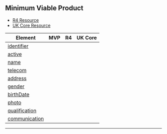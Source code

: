 ## Minimum Viable Product

- [R4 Resource](https://www.hl7.org/fhir/practitioner.html)
- [UK Core Resource](https://simplifier.net/ukcore-v2/ukcorepractitioner)

<table data-responsive>
    <thead>
        <tr>
            <th>Element</th>
            <th data-no-sort>MVP</th>
            <th data-no-sort>R4</th>
            <th data-no-sort>UK Core</th>
        </tr>
    </thead>
    <tbody>
        <!-- identifier -->
        <tr>
            <td>
                <a href="#Elementidentifier7">identifier</a>
            </td>
            <td>
                <span class="mro-circle mandatory" title="Mandatory"></span>
            </td>
            <td>
                <i class="fas fa-check text-success"></i>
            </td>
            <td>
                <i class="fas fa-check text-success"</i>
            </td>
        </tr>
        <!-- active -->
        <tr>
            <td>
                <a href="#Elementactive2">active</a>
            </td>
            <td>
                <span class="mro-circle optional" title="Optional"></span>
            </td>
            <td>
                <i class="fas fa-check text-success"></i>
            </td>
            <td>
                <i class="fas fa-check text-success"</i>
            </td>
        </tr>
        <!-- name -->
        <tr>
            <td>
                <a href="#Elementname2">name</a>
            </td>
            <td>
                <span class="mro-circle mandatory" title="Mandatory"></span>
            </td>
            <td>
                <i class="fas fa-check text-success"></i>
            </td>
            <td>
                <i class="fas fa-check text-success"</i>
            </td>
        </tr>
        <!-- telecom -->
        <tr>
            <td>
                <a href="#Elementtelecom2">telecom</a>
            </td>
            <td>
                <span class="mro-circle optional" title="Optional"></span>
            </td>
            <td>
                <i class="fas fa-check text-success"></i>
            </td>
            <td>
                <i class="fas fa-check text-success"</i>
            </td>
        </tr>
        <!-- address -->
        <tr>
            <td>
                <a href="#Elementaddress2">address</a>
            </td>
            <td>
                <span class="mro-circle optional" title="Optional"></span>
            </td>
            <td>
                <i class="fas fa-check text-success"></i>
            </td>
            <td>
                <i class="fas fa-check text-success"</i>
            </td>
        </tr>
        <!-- gender -->
        <tr>
            <td>
                <a href="#Elementgender2">gender</a>
            </td>
            <td>
                <span class="mro-circle optional" title="Optional"></span>
            </td>
            <td>
                <i class="fas fa-check text-success"></i>
            </td>
            <td>
                <i class="fas fa-check text-success"</i>
            </td>
        </tr>
        <!-- birthDate -->
        <tr>
            <td>
                <a href="#ElementbirthDate2">birthDate</a>
            </td>
            <td>
                <span class="mro-circle optional" title="Optional"></span>
            </td>
            <td>
                <i class="fas fa-check text-success"></i>
            </td>
            <td>
                <i class="fas fa-check text-success"</i>
            </td>
        </tr>
        <!-- photo -->
        <tr>
            <td>
                <a href="#Elementphoto2">photo</a>
            </td>
            <td>
                <span class="mro-circle optional" title="Optional"></span>
            </td>
            <td>
                <i class="fas fa-check text-success"></i>
            </td>
            <td>
                <i class="fas fa-check text-success"</i>
            </td>
        </tr>
        <!-- qualification -->
        <tr>
            <td>
                <a href="#Elementqualification">qualification</a>
            </td>
            <td>
                <span class="mro-circle required" title="Required"></span>
            </td>
            <td>
                <i class="fas fa-check text-success"></i>
            </td>
            <td>
                <i class="fas fa-check text-success"</i>
            </td>
        </tr>
        <!-- communication -->
        <tr>
            <td>
                <a href="#Elementcommunication2">communication</a>
            </td>
            <td>
                <span class="mro-circle optional" title="Optional"></span>
            </td>
            <td>
                <i class="fas fa-check text-success"></i>
            </td>
            <td>
                <i class="fas fa-check text-success"</i>
            </td>
        </tr>
    </tbody>
</table>

---